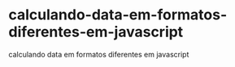 # calculando-data-em-formatos-diferentes-em-javascript
calculando data em formatos diferentes em javascript
